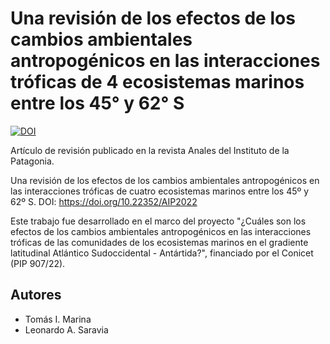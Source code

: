 # Una revisión de los efectos de los cambios ambientales antropogénicos en las interacciones tróficas de 4 ecosistemas marinos entre los 45° y 62° S

<a href="https://zenodo.org/doi/10.5281/zenodo.10572494"><img src="https://zenodo.org/badge/570534985.svg" alt="DOI"></a>

Artículo de revisión publicado en la revista Anales del Instituto de la Patagonia.

Una revisión de los efectos de los cambios ambientales antropogénicos en las interacciones tróficas de cuatro ecosistemas marinos entre los 45º y 62º S. DOI: https://doi.org/10.22352/AIP2022

Este trabajo fue desarrollado en el marco del proyecto "¿Cuáles son los efectos de los cambios ambientales antropogénicos en las interacciones tróficas de las comunidades de los ecosistemas marinos en el gradiente latitudinal Atlántico Sudoccidental - Antártida?", financiado por el Conicet (PIP 907/22).

## Autores

* Tomás I. Marina
* Leonardo A. Saravia
